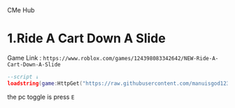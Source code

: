 CMe Hub
# 1.Ride A Cart Down A Slide
Game Link : ``` https://www.roblox.com/games/124398083342642/NEW-Ride-A-Cart-Down-A-Slide ```


```lua
--script ↓
loadstring(game:HttpGet("https://raw.githubusercontent.com/manuisgod1231/scriptgui/refs/heads/main/script/Ride%20A%20Cart%20Down%20A%20Slide.lua"))()
```
the pc toggle is press ``` E ```
